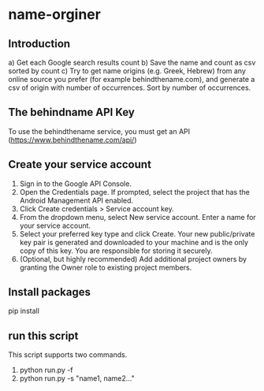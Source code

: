 # name-orginer
## Introduction
a) Get each Google search results count
b) Save the name and count as csv sorted by count
c) Try to get name origins (e.g. Greek, Hebrew) from any online source you prefer (for example behindthename.com), and generate a csv of origin with number of occurrences. Sort by number of occurrences.

## The behindname API Key
To use the behindthename service, you must get an API (https://www.behindthename.com/api/)

## Create your service account
1. Sign in to the Google API Console.
2. Open the Credentials page. If prompted, select the project that has the Android Management API enabled.
3. Click Create credentials > Service account key.
4. From the dropdown menu, select New service account. Enter a name for your service account.
5. Select your preferred key type and click Create. Your new public/private key pair is generated and downloaded to your machine and is the only copy of this key. You are responsible for storing it securely.
6. (Optional, but highly recommended) Add additional project owners by granting the Owner role to existing project members.

## Install packages
pip install

## run this script
This script supports two commands.
1. python run.py -f <filename>
2. python run.py -s "name1, name2..."